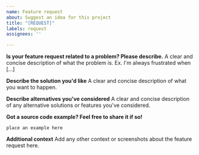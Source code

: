 ```yaml
---
name: Feature request
about: Suggest an idea for this project
title: "[REQUEST]"
labels: request
assignees: ''

---
```


**Is your feature request related to a problem? Please describe.**
A clear and concise description of what the problem is. Ex. I'm always frustrated when [...]

**Describe the solution you'd like**
A clear and concise description of what you want to happen.

**Describe alternatives you've considered**
A clear and concise description of any alternative solutions or features you've considered.

**Got a source code example? Feel free to share it if so!**
```
place an example here
```

**Additional context**
Add any other context or screenshots about the feature request here.
